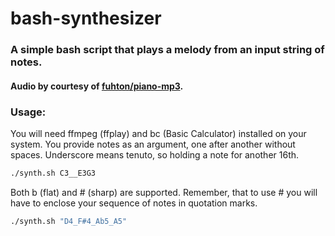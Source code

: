 # bash-synthesizer

### A simple bash script that plays a melody from an input string of notes.

#### Audio by courtesy of [fuhton/piano-mp3](https://github.com/fuhton/piano-mp3).

### Usage:
You will need ffmpeg (ffplay) and bc (Basic Calculator) installed on your system.
You provide notes as an argument, one after another without spaces. Underscore means tenuto, so holding a note for another 16th.
```sh
./synth.sh C3__E3G3
```

Both b (flat) and # (sharp) are supported. Remember, that to use # you will have to enclose your sequence of notes in quotation marks.
```sh
./synth.sh "D4_F#4_Ab5_A5"